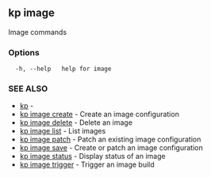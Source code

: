 ## kp image

Image commands

### Options

```
  -h, --help   help for image
```

### SEE ALSO

* [kp](kp.md)	 - 
* [kp image create](kp_image_create.md)	 - Create an image configuration
* [kp image delete](kp_image_delete.md)	 - Delete an image
* [kp image list](kp_image_list.md)	 - List images
* [kp image patch](kp_image_patch.md)	 - Patch an existing image configuration
* [kp image save](kp_image_save.md)	 - Create or patch an image configuration
* [kp image status](kp_image_status.md)	 - Display status of an image
* [kp image trigger](kp_image_trigger.md)	 - Trigger an image build

